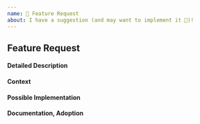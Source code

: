 ```yaml
---
name: 🚀 Feature Request
about: I have a suggestion (and may want to implement it 🙂)!
---
```


## Feature Request

#### Detailed Description

<!--- Provide a detailed description of the change or addition you are proposing -->

#### Context

<!--- Why is this change important to you? How would you use it? -->
<!--- How can it benefit other users? -->

#### Possible Implementation

<!--- Not obligatory, but suggest an idea for implementing addition or change -->

#### Documentation, Adoption

<!--If you can, explain how users will be able to use this and possibly write out a version the docs. Maybe a screenshots or design?-->
